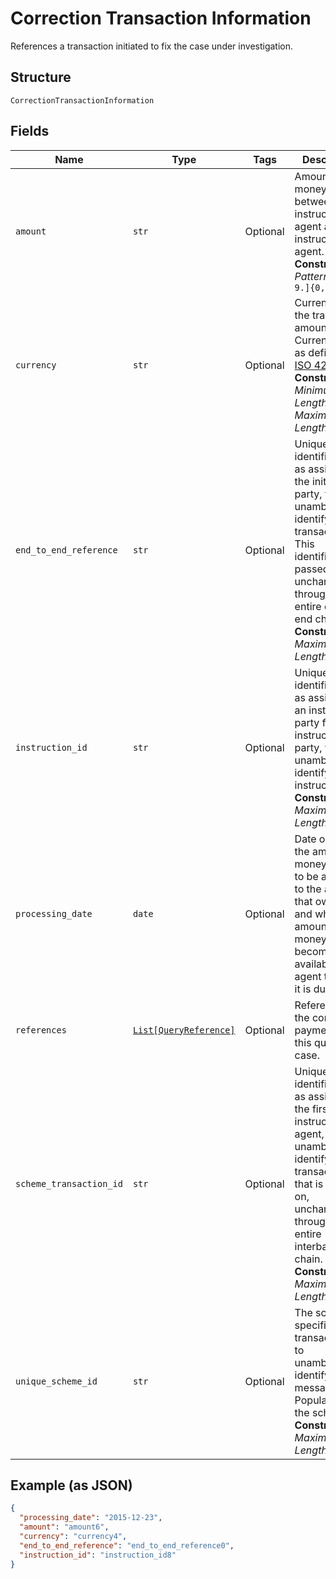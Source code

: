 
# Correction Transaction Information

References a transaction initiated to fix the case under investigation.

## Structure

`CorrectionTransactionInformation`

## Fields

| Name | Type | Tags | Description |
|  --- | --- | --- | --- |
| `amount` | `str` | Optional | Amount of money moved between the instructing agent and the instructed agent.<br>**Constraints**: *Pattern*: `^[0-9.]{0,14}$` |
| `currency` | `str` | Optional | Currency of the transaction amount. Currency code as defined in [ISO 4217](https://www.iso.org/iso/home/standards/currency_codes.htm)<br>**Constraints**: *Minimum Length*: `3`, *Maximum Length*: `3` |
| `end_to_end_reference` | `str` | Optional | Unique identification, as assigned by the initiating party, to unambiguously identify the transaction. This identification is passed on, unchanged, throughout the entire end-to-end chain.<br>**Constraints**: *Maximum Length*: `35` |
| `instruction_id` | `str` | Optional | Unique identification, as assigned by an instructing party for an instructed party, to unambiguously identify the instruction.<br>**Constraints**: *Maximum Length*: `35` |
| `processing_date` | `date` | Optional | Date on which the amount of money ceases to be available to the agent that owes it and when the amount of money becomes available to the agent to which it is due. |
| `references` | [`List[QueryReference]`](../../doc/models/query-reference.md) | Optional | Reference for the corrective payment for this query case. |
| `scheme_transaction_id` | `str` | Optional | Unique identification, as assigned by the first instructing agent, to unambiguously identify the transaction that is passed on, unchanged, throughout the entire interbank chain.<br>**Constraints**: *Maximum Length*: `35` |
| `unique_scheme_id` | `str` | Optional | The scheme-specific unique transaction ID to unambiguously identify the message. Populated by the scheme.<br>**Constraints**: *Maximum Length*: `35` |

## Example (as JSON)

```json
{
  "processing_date": "2015-12-23",
  "amount": "amount6",
  "currency": "currency4",
  "end_to_end_reference": "end_to_end_reference0",
  "instruction_id": "instruction_id8"
}
```

